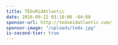 ```yaml
---
title: TEDxMidAtlantic
date: 2016-09-22 03:18:00 -04:00
sponsor-url: http://tedxmidatlantic.com/
sponsor-image: "/uploads/tedx.jpg"
is-second-tier: true
---
```


